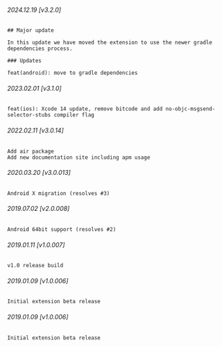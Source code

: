 ###### 2024.12.19 [v3.2.0]

```
## Major update 

In this update we have moved the extension to use the newer gradle dependencies process.

### Updates 

feat(android): move to gradle dependencies
```

###### 2023.02.01 [v3.1.0]

```
feat(ios): Xcode 14 update, remove bitcode and add no-objc-msgsend-selector-stubs compiler flag
```

###### 2022.02.11 [v3.0.14]

```
Add air package
Add new documentation site including apm usage
```



###### 2020.03.20 [v3.0.013]

```
Android X migration (resolves #3)
```


###### 2019.07.02 [v2.0.008]

```
Android 64bit support (resolves #2)
```


###### 2019.01.11 [v1.0.007]

```
v1.0 release build
```


###### 2019.01.09 [v1.0.006]

```
Initial extension beta release
```


###### 2019.01.09 [v1.0.006]

```
Initial extension beta release
```
